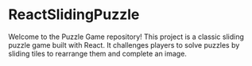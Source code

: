 # ReactSlidingPuzzle
Welcome to the Puzzle Game repository! This project is a classic sliding puzzle game built with React. It challenges players to solve puzzles by sliding tiles to rearrange them and complete an image.
